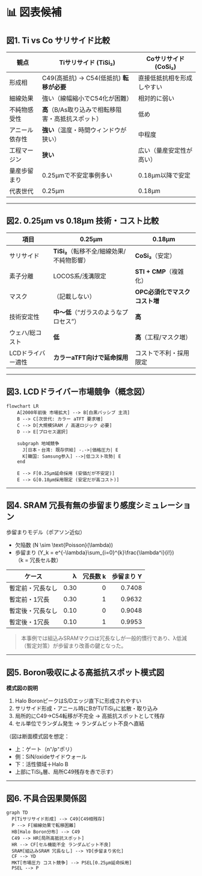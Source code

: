 # 📊 図表候補

## 図1. Ti vs Co サリサイド比較

| 観点 | Tiサリサイド (TiSi₂) | Coサリサイド (CoSi₂) |
|---|---|---|
| 形成相 | C49(高抵抗) → C54(低抵抗) **転移が必要** | 直接低抵抗相を形成しやすい |
| 細線効果 | 強い（線幅縮小でC54化が困難） | 相対的に弱い |
| 不純物感受性 | **高**（B/As取り込みで相転移阻害・高抵抗スポット） | 低め |
| アニール依存性 | **強い**（温度・時間ウィンドウが狭い） | 中程度 |
| 工程マージン | **狭い** | 広い（量産安定性が高い） |
| 量産歩留まり | 0.25µmで不安定事例多い | 0.18µm以降で安定 |
| 代表世代 | 0.25µm | 0.18µm |

---

## 図2. 0.25µm vs 0.18µm 技術・コスト比較

| 項目 | 0.25µm | 0.18µm |
|---|---|---|
| サリサイド | **TiSi₂**（転移不全/細線効果/不純物影響） | **CoSi₂**（安定） |
| 素子分離 | LOCOS系/浅溝限定 | **STI + CMP**（複雑化） |
| マスク | （記載しない） | **OPC必須化でマスクコスト増** |
| 技術安定性 | **中〜低**（“ガラスのようなプロセス”） | **高** |
| ウェハ/総コスト | **低** | **高**（工程/マスク増） |
| LCDドライバー適性 | **カラーaTFT向けで延命採用** | コストで不利・採用限定 |

---

## 図3. LCDドライバー市場競争（概念図）

```mermaid
flowchart LR
    A[2000年前後 市場拡大] --> B[白黒パッシブ 主流]
    B --> C[次世代: カラー aTFT 要求増]
    C --> D[大規模SRAM / 高速ロジック 必要]
    D --> E[プロセス選択]

    subgraph 地域競争
      J[日本・台湾: 既存供給] -.->|価格圧力| E
      K[韓国: Samsung参入] -->|低コスト攻勢| E
    end

    E --> F[0.25µm延命採用 (安価だが不安定)]
    E --> G[0.18µm採用限定 (安定だが高コスト)]
```

---

## 図4. SRAM 冗長有無の歩留まり感度シミュレーション

歩留まりモデル（ポアソン近似）  
- 欠陥数 \(N \sim \text{Poisson}(\lambda)\)  
- 歩留まり \(Y_k = e^{-\lambda}\sum_{i=0}^{k}\frac{\lambda^i}{i!}\)  
  （k = 冗長セル数）

| ケース | λ | 冗長数 k | 歩留まり Y |
|---|---:|---:|---:|
| 暫定前・冗長なし | 0.30 | 0 | 0.7408 |
| 暫定前・1冗長   | 0.30 | 1 | 0.9632 |
| 暫定後・冗長なし | 0.10 | 0 | 0.9048 |
| 暫定後・1冗長   | 0.10 | 1 | 0.9953 |

> 本事例では組込みSRAMマクロは冗長なしが一般的慣行であり、λ低減（暫定対策）が歩留まり改善の鍵となった。

---

## 図5. Boron吸収による高抵抗スポット模式図

**模式図の説明**

1. Halo BoronピークはS/Dエッジ直下に形成されやすい  
2. サリサイド形成・アニール時にBがTi/TiSi₂に拡散・取り込み  
3. 局所的にC49→C54転移が不完全 → 高抵抗スポットとして残存  
4. セル単位でランダム発生 → ランダムビット不良へ直結

（図は断面模式図を想定：  
- 上：ゲート（n⁺/p⁺ポリ）  
- 側：SiN/oxideサイドウォール  
- 下：活性領域＋Halo B  
- 上部にTiSi₂層、局所C49残存を赤で示す）

---

## 図6. 不具合因果関係図

```mermaid
graph TD
  P[Tiサリサイド形成] --> C49[C49相残存]
  P --> F[細線効果で転移困難]
  HB[Halo Boron分布] --> C49
  C49 --> HR[局所高抵抗スポット]
  HR --> CF[セル機能不全 ランダムビット不良]
  SRAM[組込みSRAM 冗長なし] --> YD[歩留まり劣化]
  CF --> YD
  MKT[市場圧力 コスト競争] --> PSEL[0.25µm延命採用]
  PSEL --> P
```


